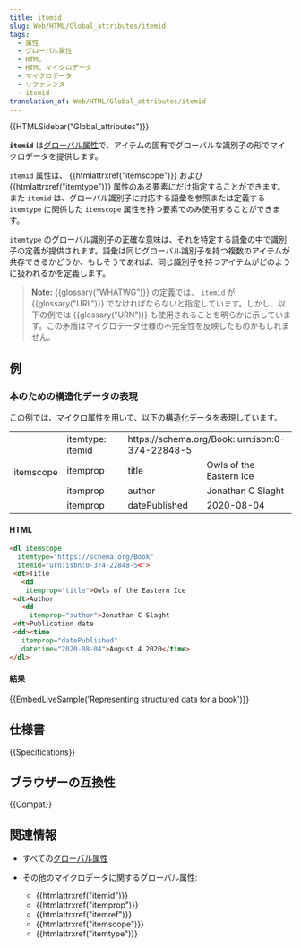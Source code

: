 ```yaml
---
title: itemid
slug: Web/HTML/Global_attributes/itemid
tags:
  - 属性
  - グローバル属性
  - HTML
  - HTML マイクロデータ
  - マイクロデータ
  - リファレンス
  - itemid
translation_of: Web/HTML/Global_attributes/itemid
---
```


{{HTMLSidebar("Global_attributes")}}

**`itemid`** は[グローバル属性](/ja/docs/Web/HTML/Global_attributes)で、アイテムの固有でグローバルな識別子の形でマイクロデータを提供します。

`itemid` 属性は、 {{htmlattrxref("itemscope")}} および {{htmlattrxref("itemtype")}} 属性のある要素にだけ指定することができます。また `itemid` は、グローバル識別子に対応する語彙を参照または定義する `itemtype` に関係した `itemscope` 属性を持つ要素でのみ使用することができます。

`itemtype` のグローバル識別子の正確な意味は、それを特定する語彙の中で識別子の定義が提供されます。語彙は同じグローバル識別子を持つ複数のアイテムが共存できるかどうか、もしそうであれば、同じ識別子を持つアイテムがどのように扱われるかを定義します。

> **Note:** {{glossary("WHATWG")}} の定義では、 `itemid` が {{glossary("URL")}} でなければならないと指定しています。しかし、以下の例では {{glossary("URN")}} も使用されることを明らかに示しています。この矛盾はマイクロデータ仕様の不完全性を反映したものかもしれません。

## 例

### 本のための構造化データの表現

この例では、マイクロ属性を用いて、以下の構造化データを表現しています。

<table class="standard-table">
  <tbody>
    <tr>
      <td rowspan="4">itemscope</td>
      <td>itemtype: itemid</td>
      <td colspan="2">https://schema.org/Book: urn:isbn:0-374-22848-5</td>
    </tr>
    <tr>
      <td>itemprop</td>
      <td>title</td>
      <td>Owls of the Eastern Ice</td>
    </tr>
    <tr>
      <td>itemprop</td>
      <td>author</td>
      <td>Jonathan C Slaght</td>
    </tr>
    <tr>
      <td>itemprop</td>
      <td>datePublished</td>
      <td>2020-08-04</td>
    </tr>
  </tbody>
</table>

#### HTML

```html
<dl itemscope
  itemtype="https://schema.org/Book"
  itemid="urn:isbn:0-374-22848-5<">
 <dt>Title
   <dd
    itemprop="title">Owls of the Eastern Ice
 <dt>Author
   <dd
     itemprop="author">Jonathan C Slaght
 <dt>Publication date
 <dd><time
   itemprop="datePublished"
   datetime="2020-08-04">August 4 2020</time>
</dl>
```

#### 結果

{{EmbedLiveSample('Representing structured data for a book')}}

## 仕様書

{{Specifications}}

## ブラウザーの互換性

{{Compat}}

## 関連情報

- すべての[グローバル属性](/ja/docs/Web/HTML/Global_attributes)
- その他のマイクロデータに関するグローバル属性:

  - {{htmlattrxref("itemid")}}
  - {{htmlattrxref("itemprop")}}
  - {{htmlattrxref("itemref")}}
  - {{htmlattrxref("itemscope")}}
  - {{htmlattrxref("itemtype")}}
